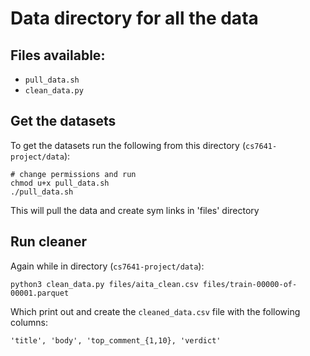 # Data directory for all the data

## Files available:
* `pull_data.sh`
* `clean_data.py`

## Get the datasets

To get the datasets run the following from this directory (`cs7641-project/data`):
```
# change permissions and run
chmod u+x pull_data.sh
./pull_data.sh
```

This will pull the data and create sym links in 'files' directory

## Run cleaner

Again while in directory (`cs7641-project/data`):
```
python3 clean_data.py files/aita_clean.csv files/train-00000-of-00001.parquet
```

Which print out and create the `cleaned_data.csv` file with the following columns:
```
'title', 'body', 'top_comment_{1,10}, 'verdict'
```
